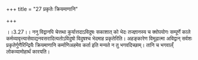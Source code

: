 +++
title = "27 प्रकृतेः क्रियमाणानि"

+++
  
  
।।3.27।। ननु विद्वानपि चेत्तथा कुर्यात्तदाऽविदुषः सकाशात् को भेदः
तज्ज्ञानस्य च क्वोपयोगः सम्पूर्णे काले
कर्मव्यावृत्त्यासेवाद्यनवसरादित्यतोऽविदुषो विदुषश्च भेदमाह प्रकृतेरिति।
अहङ्कारेण विमूढात्मा अविद्वान् सर्वशः प्रकृतेर्गुणैरिन्द्रियैः
क्रियमाणानि कर्माणिअहमेव कर्ता इति मन्यते न तु भगवदिच्छाम्। तानि च
भगवाल्ँ लोकव्यामोहार्थं कारयति।  
  

